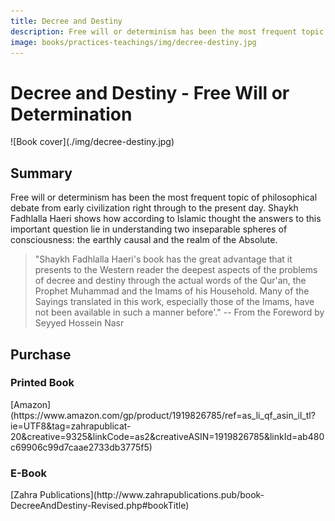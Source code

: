 ```yaml
---
title: Decree and Destiny
description: Free will or determinism has been the most frequent topic of philosophical debate from early civilization right through to the present day. Shaykh Haeri here discusses the Islamic understanding of this most critical issue.
image: books/practices-teachings/img/decree-destiny.jpg
---
```


# Decree and Destiny - Free Will or Determination

<div markdown="1" class="cover-image">
![Book cover](./img/decree-destiny.jpg)
</div>

## Summary

Free will or determinism has been the most frequent topic of philosophical debate from early civilization right through to the present day. Shaykh Fadhlalla Haeri shows how according to Islamic thought the answers to this important question lie in understanding two inseparable spheres of consciousness: the earthly causal and the realm of the Absolute.

> "Shaykh Fadhlalla Haeri's book has the great advantage that it presents to the Western reader the deepest aspects of the problems of decree and destiny through the actual words of the Qur'an, the Prophet Muhammad and the Imams of his Household. Many of the Sayings translated in this work, especially those of the Imams, have not been available in such a manner before'." -- From the Foreword by Seyyed Hossein Nasr

## Purchase

### Printed Book

<div markdown="3" class="purchase-link">
[Amazon](https://www.amazon.com/gp/product/1919826785/ref=as_li_qf_asin_il_tl?ie=UTF8&tag=zahrapublicat-20&creative=9325&linkCode=as2&creativeASIN=1919826785&linkId=ab480c69906c99d7caae2733db3775f5)
</div>

### E-Book

<div markdown="3" class="purchase-link">
[Zahra Publications](http://www.zahrapublications.pub/book-DecreeAndDestiny-Revised.php#bookTitle)
</div>

